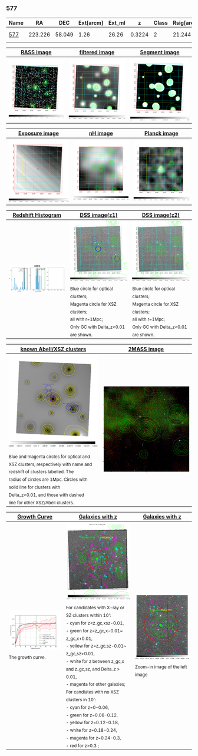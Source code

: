 <div STYLE="page-break-after: always;"></div>

### 577

|Name          |RA          |DEC      | Ext[arcm] | Ext_ml | z    | Class| Rsig[arcmin] | CRsig[c/s] | CR500[c/s] | R500[Mpc] |L500[erg/s]|F500[erg/s/cm^2]| M500[Msun]|Tx[keV]|beta|GC(XSZ,Delta_z<0.01)| GC(OPT,Delta_z<0.01)|GC|alias|
|--------------|------------|------------|---|---|-----------|--------|------|------|----|----|----|----|----|----|----|----|----|----|---|
|[577](script/577.md)     | 223.226       | 58.049       | 1.26    | 26.26   | 0.3224 | 2   | 21.244 |0.164 |0.145 |1.261 |1.029e+45 |3.020e-12 |7.963e+14 |8.579 |0.605 |Tar, |Wen, A, |Tar, A, |k069|

|[RASS image](../image/577/577_img.pdf)|[filtered image](../image/577/577_fil.pdf)|[Segment image](../image/577/577_seg.pdf)|
|-------------------|--------------------|-------------------|
| <img src="../image/577/577_img.png" width="300">  | <img src="../image/577/577_fil.png" width="300">   | <img src="../image/577/577_seg.png" width="300">  |

|[Exposure image](../image/577/577_mex.pdf)| [nH image](../image/577/577_nh.pdf)| [Planck image](../image/577/577_p.pdf)|
|-------------------|--------------------|-------------------|
|<img src="../image/577/577_mex.png" width="300">   | <img src="../image/577/577_nh.png" width="300">    | <img src="../image/577/577_p.png" width="300"> |

|[Redshift Histogram](../image/577/577_zg.pdf) | [DSS image(z1)](../image/577/577_dss_z1.pdf)      |  [DSS image(z2)](../image/577/577_dss_z2.pdf)    |
|-------------------|--------------------|-------------------|
|<img src="../image/577/577_zg.png" width="300"> |<img src="../image/577/577_dss_z1.png" width="300"> <sub><br>Blue circle for optical clusters; <br>Magenta circle for XSZ clusters; <br>all with r=1Mpc; <br>Only GC with Delta_z<0.01 are shown. </sub>| <img src="../image/577/577_dss_z2.png" width="300"><sub><br>Blue circle for optical clusters; <br>Magenta circle for XSZ clusters; <br>all with r=1Mpc; <br>Only GC with Delta_z<0.01 are shown. </sub> |

|[known Abell/XSZ clusters](../image/577/577_m.pdf) | [2MASS image](../image/577/577_2mass.pdf)      |
|-------------------|-------------------|
|<img src=../image/577/577_m.png width="300"> <sub><br>Blue and magenta circles for optical and <br>XSZ clusters, respectively with name and <br>redshift of clusters labelled. The <br>radius of circles are 1Mpc. Circles with <br>solid line for clusters with <br>Delta_z<0.01, and those with dashed <br>line for other XSZ/Abell clusters.        </sub>|<img src="../image/577/577_2mass.png" width="300">  |

|[Growth Curve](../image/577/577_gca_all.png) |[Galaxies with z](../image/577/577_opt_ned.pdf) |[Galaxies with z](../image/577/577_opt_ned_zoom.pdf) |
|-------------------|-------------------|-------------------|
| <img src="../image/577/577_gca_all.png" width="300"> <sub><br>The growth curve.</sub>| <img src=../image/577/577_opt_ned.png width="300"> <br><sub> For candidates with X-ray or SZ clusters within 10': <br> - cyan for z<z_gc,xsz-0.01, <br> - green for z=z_gc,x-0.01~ z_gc,x+0.01, <br> - yellow for z=z_gc,sz-0.01~ z_gc,sz+0.01, <br> - white for z between z_gc,x and z_gc,sz, and Delta_z > 0.01, <br> - magenta for other galaxies; <br>For candiates with no XSZ clusters in 10': <br> - cyan for z=0-0.06, <br> - green for z=0.06-0.12, <br> - yellow for z=0.12-0.18, <br> - white for z=0.18-0.24, <br> - magenta for z=0.24-0.3, <br> - red for z>0.3 ;  </sub>|<img src=../image/577/577_opt_ned_zoom.png width="300">  <br><sub> Zoom-in image of the left image</sub>|




